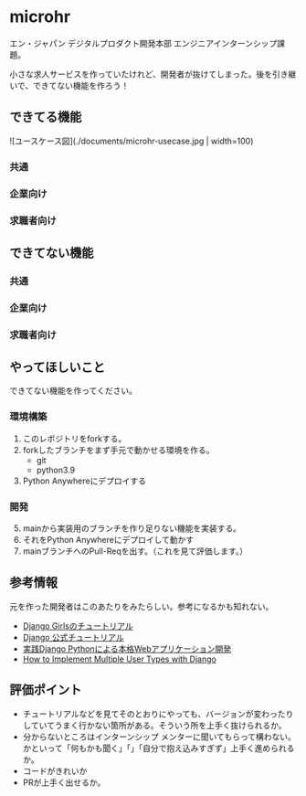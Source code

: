 # microhr
エン・ジャパン デジタルプロダクト開発本部 エンジニアインターンシップ課題。

小さな求人サービスを作っていたけれど、開発者が抜けてしまった。後を引き継いで、できてない機能を作ろう！

## できてる機能
![ユースケース図](./documents/microhr-usecase.jpg | width=100)
### 共通
### 企業向け
### 求職者向け

## できてない機能
### 共通
### 企業向け
### 求職者向け


## やってほしいこと
できてない機能を作ってください。

### 環境構築
1. このレポジトリをforkする。
3. forkしたブランチをまず手元で動かせる環境を作る。
    - git
    - python3.9
4. Python Anywhereにデプロイする

### 開発
5. mainから実装用のブランチを作り足りない機能を実装する。
6. それをPython Anywhereにデプロイして動かす
7. mainブランチへのPull-Reqを出す。（これを見て評価します。）

## 参考情報
元を作った開発者はこのあたりをみたらしい。参考になるかも知れない。
- [Django Girlsのチュートリアル](https://tutorial.djangogirls.org/ja/)
- [Django 公式チュートリアル](https://docs.djangoproject.com/ja/4.0/)
- [実践Django Pythonによる本格Webアプリケーション開発](https://www.amazon.co.jp/dp/B095BZPJYW/ref=cm_sw_r_tw_dp_86869WS0FE8CTJNX03XG)
- [How to Implement Multiple User Types with Django](https://simpleisbetterthancomplex.com/tutorial/2018/01/18/how-to-implement-multiple-user-types-with-django.html)

## 評価ポイント
- チュートリアルなどを見てそのとおりにやっても、バージョンが変わったりしていてうまく行かない箇所がある。そういう所を上手く抜けられるか。
- 分からないところはインターンシップ メンターに聞いてもらって構わない。かといって「何もかも聞く」「」「自分で抱え込みすぎず」上手く進められるか。
- コードがきれいか
- PRが上手く出せるか。
